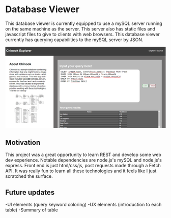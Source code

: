 # Database Viewer
This database viewer is currently equipped to use a mySQL server running on the same machine as the server. This server also has static files and javascript files to give to clients with web browsers. This database viewer currently has querying capabilities to the mySQL server by JSON.

![A sample picture of Chinook Explorer](./public/images/sample-query.png)

## Motivation
This project was a great opportunity to learn REST and develop some web dev experience. Notable dependencies are node.js's mySQL and node.js's express. Front end is just html/css/js, post requests made through a Fetch API. It was really fun to learn all these technologies and it feels like I just scratched the surface.

## Future updates
-UI elements (query keyword coloring)
-UX elements (introduction to each table)
-Summary of table

